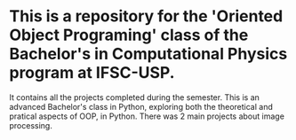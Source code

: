 # This is a repository for the 'Oriented Object Programing' class of the Bachelor's in Computational Physics program at IFSC-USP.
It contains all the projects completed during the semester. This is an advanced Bachelor's class in Python, exploring both the theoretical and pratical aspects of OOP, in Python. There was 2 main projects about image processing.
